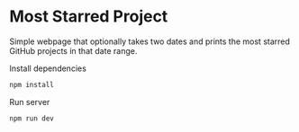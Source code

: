 # Most Starred Project
Simple webpage that optionally takes two dates and prints the most starred GitHub projects in that date range.

Install dependencies

```bash
npm install
```

Run server

```bash
npm run dev
```
